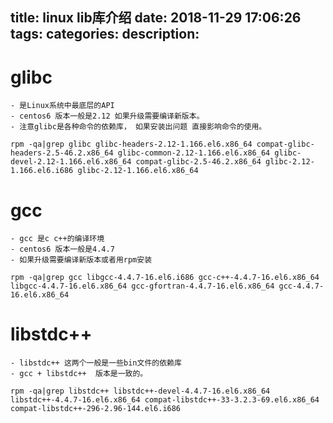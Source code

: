 title: linux lib库介绍
date: 2018-11-29 17:06:26
tags:
categories:
description:
---


# glibc 
	- 是Linux系统中最底层的API 
	- centos6 版本一般是2.12 如果升级需要编译新版本。 
	- 注意glibc是各种命令的依赖库， 如果安装出问题 直接影响命令的使用。 
	
`
	rpm -qa|grep glibc
glibc-headers-2.12-1.166.el6.x86_64
compat-glibc-headers-2.5-46.2.x86_64
glibc-common-2.12-1.166.el6.x86_64
glibc-devel-2.12-1.166.el6.x86_64
compat-glibc-2.5-46.2.x86_64
glibc-2.12-1.166.el6.i686
glibc-2.12-1.166.el6.x86_64
`


# gcc 
	- gcc 是c c++的编译环境
	- centos6 版本一般是4.4.7 
	- 如果升级需要编译新版本或者用rpm安装 
`
rpm -qa|grep gcc
libgcc-4.4.7-16.el6.i686
gcc-c++-4.4.7-16.el6.x86_64
libgcc-4.4.7-16.el6.x86_64
gcc-gfortran-4.4.7-16.el6.x86_64
gcc-4.4.7-16.el6.x86_64
`

# libstdc++
	- libstdc++ 这两个一般是一些bin文件的依赖库
	- gcc + libstdc++  版本是一致的。
`
rpm -qa|grep libstdc++
libstdc++-devel-4.4.7-16.el6.x86_64
libstdc++-4.4.7-16.el6.x86_64
compat-libstdc++-33-3.2.3-69.el6.x86_64
compat-libstdc++-296-2.96-144.el6.i686
`
